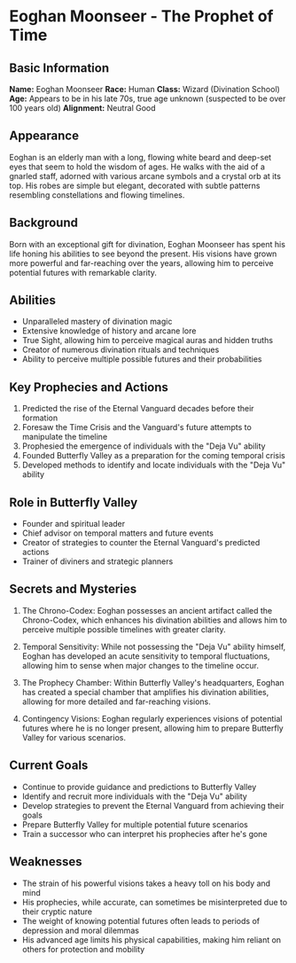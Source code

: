 # Eoghan Moonseer - The Prophet of Time

## Basic Information
**Name:** Eoghan Moonseer
**Race:** Human
**Class:** Wizard (Divination School)
**Age:** Appears to be in his late 70s, true age unknown (suspected to be over 100 years old)
**Alignment:** Neutral Good

## Appearance
Eoghan is an elderly man with a long, flowing white beard and deep-set eyes that seem to hold the wisdom of ages. He walks with the aid of a gnarled staff, adorned with various arcane symbols and a crystal orb at its top. His robes are simple but elegant, decorated with subtle patterns resembling constellations and flowing timelines.

## Background
Born with an exceptional gift for divination, Eoghan Moonseer has spent his life honing his abilities to see beyond the present. His visions have grown more powerful and far-reaching over the years, allowing him to perceive potential futures with remarkable clarity.

## Abilities
- Unparalleled mastery of divination magic
- Extensive knowledge of history and arcane lore
- True Sight, allowing him to perceive magical auras and hidden truths
- Creator of numerous divination rituals and techniques
- Ability to perceive multiple possible futures and their probabilities

## Key Prophecies and Actions
1. Predicted the rise of the Eternal Vanguard decades before their formation
2. Foresaw the Time Crisis and the Vanguard's future attempts to manipulate the timeline
3. Prophesied the emergence of individuals with the "Deja Vu" ability
4. Founded Butterfly Valley as a preparation for the coming temporal crisis
5. Developed methods to identify and locate individuals with the "Deja Vu" ability

## Role in Butterfly Valley
- Founder and spiritual leader
- Chief advisor on temporal matters and future events
- Creator of strategies to counter the Eternal Vanguard's predicted actions
- Trainer of diviners and strategic planners

## Secrets and Mysteries
1. The Chrono-Codex: Eoghan possesses an ancient artifact called the Chrono-Codex, which enhances his divination abilities and allows him to perceive multiple possible timelines with greater clarity.

2. Temporal Sensitivity: While not possessing the "Deja Vu" ability himself, Eoghan has developed an acute sensitivity to temporal fluctuations, allowing him to sense when major changes to the timeline occur.

3. The Prophecy Chamber: Within Butterfly Valley's headquarters, Eoghan has created a special chamber that amplifies his divination abilities, allowing for more detailed and far-reaching visions.

4. Contingency Visions: Eoghan regularly experiences visions of potential futures where he is no longer present, allowing him to prepare Butterfly Valley for various scenarios.

## Current Goals
- Continue to provide guidance and predictions to Butterfly Valley
- Identify and recruit more individuals with the "Deja Vu" ability
- Develop strategies to prevent the Eternal Vanguard from achieving their goals
- Prepare Butterfly Valley for multiple potential future scenarios
- Train a successor who can interpret his prophecies after he's gone

## Weaknesses
- The strain of his powerful visions takes a heavy toll on his body and mind
- His prophecies, while accurate, can sometimes be misinterpreted due to their cryptic nature
- The weight of knowing potential futures often leads to periods of depression and moral dilemmas
- His advanced age limits his physical capabilities, making him reliant on others for protection and mobility